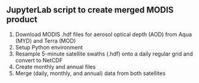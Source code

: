 ## JupyterLab script to create merged MODIS product
1. Download MODIS .hdf files for aerosol optical depth (AOD) from Aqua (MYD) and Terra (MOD)
2. Setup Python environment
3. Resample 5-minute satellite swaths (.hdf) onto a daily regular grid and convert to NetCDF
4. Create monthly and annual files
5. Merge (daily, monthly, and annual) data from both satellites
